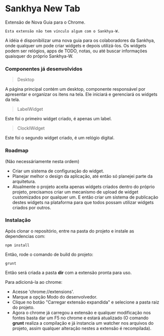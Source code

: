 # Sankhya New Tab

Extensão de Nova Guia para o Chrome. 

```
Esta extensão não tem vínculo algum com o Sankhya-W.
```

A idéia é disponibilizar uma nova guia para os colaboradores da Sankhya,
onde qualquer um pode criar widgets e depois utilizá-los.
Os widgets podem ser relógios, apps de TODO, notas, ou até buscar informações quaisquer do próprio Sankhya-W.

### Componentes já desenvolvidos ###

> Desktop

A página principal contém um desktop, componente responsável
por apresentar e organizar os itens na tela. Ele iniciará e gerenciará os widgets da tela.

> LabelWidget

Este foi o primeiro widget criado, é apenas um label.

> ClocklWidget

Este foi o segundo widget criado, é um relógio digital.

### Roadmap ###
(Não necessáriamente nesta ordem)

* Criar um sistema de configuração do widget.
* Planejar melhor o design da aplicação, até então só planejei parte da arquitetura.
* Atualmente o projeto aceita apenas widgets criados dentro do próprio projeto, precisamos criar um mecanismo de upload de widget customizados por qualquer um. E então criar um sistema de publicação destes widgets na plataforma para que todos possam utilizar widgets criados por outros.

### Instalação ###

Após clonar o repositório, entre na pasta do projeto e instale as dependencias com:
```
npm install
```

Então, rode o comando de build do projeto:
```
grunt
```

Então será criada a pasta **dir** com a extensão pronta para uso.

Para adicioná-la ao chrome:

* Acesse 'chrome://extensions'.
* Marque a opção Modo do desenvolvedor.
* Clique no botão "Carregar extensão expandida" e selecione a pasta raiz do projeto.
* Agora o chrome já carregou a extensão e qualquer modificação nos fontes basta dar um F5 no chrome e estará atualizado (O comando **grunt** realiza a compilação e já instancia um watcher nos arquivos do projeto, assim qualquer alteração nestes a extensão é recompilada).
